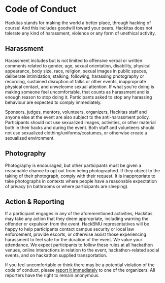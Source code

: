 # Code of Conduct
Hackitas stands for making the world a better place, through hacking of course! And this includes goodwill toward your peers. Hackitas does not tolerate any kind of harassment, violence or any form of unethical activity.

## Harassment
Harassment includes but is not limited to offensive verbal or written comments related to gender, age, sexual orientation, disability, physical appearance, body size, race, religion, sexual images in public spaces, deliberate intimidation, stalking, following, harassing photography or recording, sustained disruption of talks or other events, inappropriate physical contact, and unwelcome sexual attention. If what you're doing is making someone feel uncomfortable, that counts as harassment and is enough reason to stop doing it. Participants asked to stop any harassing behaviour are expected to comply immediately.

Sponsors, judges, mentors, volunteers, organizers, Hackitas staff and anyone else at the event are also subject to the anti-harassment policy. Participants should not use sexualized images, activities, or other material both in their hacks and during the event. Both staff and volunteers should not use sexualized clothing/uniforms/costumes, or otherwise create a sexualized environment.

## Photography
Photography is encouraged, but other participants must be given a reasonable chance to opt out from being photographed. If they object to the taking of their photograph, comply with their request. It is inappropriate to take photographs in contexts where people have a reasonable expectation of privacy (in bathrooms or where participants are sleeping).

## Action & Reporting
If a participant engages in any of the aforementioned activities, Hackitas may take any action that they deem appropriate, including warning the offender or expulsion from the event. HackBMU representatives will be happy to help participants contact campus security or local law enforcement, provide escorts, or otherwise assist those experiencing harassment to feel safe for the duration of the event. We value your attendance. We expect participants to follow these rules at all hackathon venues, online interactions in relation to the event, hackathon-related social events, and on hackathon supplied transportation.

If you feel uncomfortable or think there may be a potential violation of the code of conduct, please [report it immediately](Contact.md "Contact") to one of the organizers. All reporters have the right to remain anonymous.

